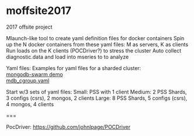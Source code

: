 # moffsite2017
2017 offsite project


Mlaunch-like tool to create yaml definition files for docker containers
Spin up the N docker containers from these yaml files: M as servers, K as clients
Run loads on the K clients (POCDriver?) to stress the cluster
Auto collect diagnostic.data and load into mseries to to analyze

Yaml files:
Examples for yaml files for a sharded cluster:  
[mongodb-swarm demo](https://github.com/sisteming/mongodb-swarm/tree/master/demo)  
[mdb_cgroup.yaml](https://github.com/sisteming/mongodb-swarm/blob/master/demo/mdb_cgroup.yaml)


Start w/3 sets of yaml files:
Small: PSS with 1 client
Medium: 2 PSS Shards, 3 configs (csrs), 2 mongos, 2 clients
Large: 8 PSS Shards, 5 configs (csrs), 4 mongos, 4 clients

===

PocDriver: https://github.com/johnlpage/POCDriver
